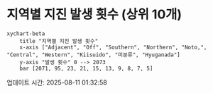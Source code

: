 # 지역별 지진 발생 횟수 (상위 10개)

```mermaid
xychart-beta
    title "지역별 지진 발생 횟수"
    x-axis ["Adjacent", "Off", "Southern", "Northern", "Noto,", "Central", "Western", "Kiisuido", "미분류", "Hyuganada"]
    y-axis "발생 횟수" 0 --> 2073
    bar [2071, 95, 23, 21, 15, 13, 9, 8, 7, 5]
```

업데이트 시간: 2025-08-11 01:32:58
